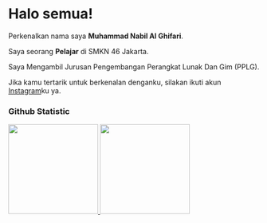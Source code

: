 # Halo semua! 

Perkenalkan nama saya **Muhammad Nabil Al Ghifari**.<br>

Saya seorang **Pelajar** di SMKN 46 Jakarta.<br>

Saya Mengambil Jurusan Pengembangan Perangkat Lunak Dan Gim (PPLG).<br>

Jika kamu tertarik untuk berkenalan denganku, silakan ikuti akun [Instagram](https://www.instagram.com/nabilghifaari/)ku ya.

### Github Statistic
<p align="left">
<a href="https://github.com/FL4K231107">
  <img height="180em" src="https://github-readme-stats.vercel.app/api?username=FL4K231107&show_icons=true&theme=algolia&include_all_commits=true&count_private=true"/>
  <img height="180em" src="https://github-readme-stats.vercel.app/api/top-langs/?username=FL4K231107&layout=compact&theme=algolia"/>
</a>
</p>

